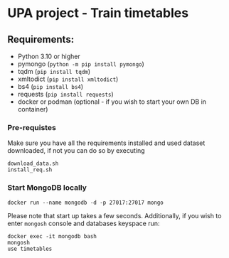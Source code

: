 # UPA project - Train timetables
## Requirements:
- Python 3.10 or higher
- pymongo (`python -m pip install pymongo`)
- tqdm (`pip install tqdm`)
- xmltodict (`pip install xmltodict`)
- bs4 (`pip install bs4`)
- requests (`pip install requests`)
- docker or podman (optional - if you wish to start your own DB in container)

### Pre-requistes
Make sure you have all the requirements installed and used dataset downloaded, if not you can do so by executing 
```shell
download_data.sh
install_req.sh
```

### Start MongoDB locally
```shell
docker run --name mongodb -d -p 27017:27017 mongo
```
Please note that start up takes a few seconds. Additionally, if you wish to enter `mongosh` console and databases keyspace run:
```shell
docker exec -it mongodb bash
mongosh
use timetables
```
